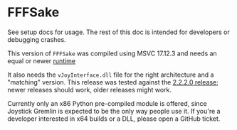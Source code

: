 [//]: # "© 2025 Code Monet <code.monet@proton.me>"

# FFFSake

See setup docs for usage. The rest of this doc is intended for
developers or debugging crashes.

This version of `FFFSake` was compiled using MSVC 17.12.3 and
needs an equal or newer
[runtime](https://learn.microsoft.com/en-us/cpp/windows/latest-supported-vc-redist)

It also needs the `vJoyInterface.dll` file for the right architecture and
a "matching" version. This release was tested against the
[2.2.2.0 release](https://github.com/BrunnerInnovation/vJoy); newer releases
should work, older releases might work.

Currently only an x86 Python pre-compiled module is offered, since Joystick Gremlin
is expected to be the only way people use it. If you're a developer interested in
x64 builds or a DLL, please open a GitHub ticket.
